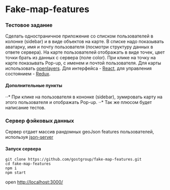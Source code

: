 # Fake-map-features

### Тестовое задание
Сделать одностраничное приложение со списком пользователей в колонке (sidebar) и в виде объектов на карте. В списке надо показывать аватарку, имя и почту пользователя (посмотри структуру данных в ответе сервера). На карте пользователей отображать в виде точек, цвет точки брать из данных с сервера (поле color). При клике на точку на карте показывать Pop-up, с именем и почтой пользователя. Для карты использовать [openlayers](http://openlayers.org/).
Для интерфейса - [React](https://reactjs.org/), для управления состоянием - [Redux](https://redux.js.org/).

#### Дополнительные пункты
⋅⋅* При клике на пользователя в кононке (sidebar), зумировать карту на этого пользователя и отображать Pop-up.
⋅⋅* Так же плюсом будет написание тестов.


### Сервер фэйковых данных
Сервер отдает массив рандомных geoJson features пользователей, используя [json-server](https://github.com/typicode/json-server)

#### Запуск сервера

```shell
git clone https://github.com/gostgroup/fake-map-features.git
cd fake-map-features
npm i
npm start
```
open [http://localhost:3000/](http://localhost:3000/)
